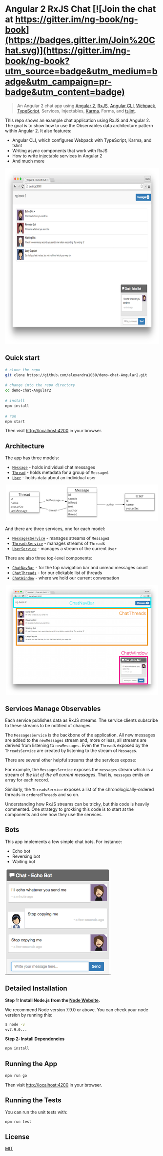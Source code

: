 # Angular 2 RxJS Chat [![Join the chat at https://gitter.im/ng-book/ng-book](https://badges.gitter.im/Join%20Chat.svg)](https://gitter.im/ng-book/ng-book?utm_source=badge&utm_medium=badge&utm_campaign=pr-badge&utm_content=badge)

> An Angular 2 chat app using [Angular 2](https://angular.io/), [RxJS](https://github.com/Reactive-Extensions/RxJS), [Angular CLI](https://github.com/angular/angular-cli), [Webpack](https://webpack.github.io/), [TypeScript](http://www.typescriptlang.org/), Services, Injectables, [Karma](http://karma-runner.github.io/), Forms, and [tslint](http://palantir.github.io/tslint/).

This repo shows an example chat application using RxJS and Angular 2. The goal is to show how to use the Observables data architecture pattern within Angular 2. It also features:

* Angular CLI, which configures Webpack with TypeScript, Karma, and tslint
* Writing async components that work with RxJS
* How to write injectable services in Angular 2
* And much more

<p align="center">
  <img src="src/assets/images/readme/full-chat-preview.png" alt="Angular 2 RxJS Chat" width="800" height="577"/>
</p>

## Quick start

```bash
# clone the repo
git clone https://github.com/alexandra1030/demo-chat-Angular2.git

# change into the repo directory
cd demo-chat-Angular2

# install
npm install

# run
npm start
```

Then visit [http://localhost:4200](http://localhost:4200) in your browser.

## Architecture

The app has three models:

* [`Message`](src/app/message/message.model.ts) - holds individual chat messages
* [`Thread`](src/app/thread/thread.model.ts) - holds metadata for a group of `Message`s
* [`User`](src/app/user/user.model.ts) - holds data about an individual user

<p align="center">
  <img src="src/assets/images/readme/rx-chat-models.png" alt="Model Diagram" width="500" height="119"/>
</p>

And there are three services, one for each model:

* [`MessagesService`](src/app/message/messages.service.ts) - manages streams of `Message`s
* [`ThreadsService`](src/app/thread/threads.service.ts) - manages streams of `Thread`s
* [`UserService`](src/app/user/users.service.ts) - manages a stream of the current `User`

There are also three top-level components:

* [`ChatNavBar`](src/app/chat-nav-bar/chat-nav-bar.component.ts) - for the top navigation bar and unread messages count
* [`ChatThreads`](src/app/chat-threads/chat-threads.component.ts) - for our clickable list of threads
* [`ChatWindow`](src/app/chat-window/chat-window.component.ts) - where we hold our current conversation

<p align="center">
  <img src="src/assets/images/readme/rx-chat-top-level-components.png" alt="Angular 2 RxJS Chat" width="500" height="360"/>
</p>

## Services Manage Observables

Each service publishes data as RxJS streams. The service clients subscribe to these streams to be notified of changes.

The `MessagesService` is the backbone of the application. All new messages are added to the `newMessages` stream and, more or less, all streams are derived from listening to `newMessages`. Even the `Thread`s exposed by the `ThreadsService` are created by listening to the stream of `Message`s.

There are several other helpful streams that the services expose:

For example, the `MessagesService` exposes the `messages` stream which is a stream of _the list of the all current messages_. That is, `messages` emits an array for each record.

Similarly, the `ThreadsService` exposes a list of the chronologically-ordered threads in `orderedThreads` and so on.

Understanding how RxJS streams can be tricky, but this code is heavily commented. One strategy to grokking this code is to start at the components and see how they use the services.

## Bots

This app implements a few simple chat bots. For instance:

* Echo bot
* Reversing bot
* Waiting bot

<img src="src/assets/images/readme/rx-chat-echo-bot.png" alt="Angular 2 RxJS Chat Bots" width="346" height="348"/>

<div style="clear:both"></div>

## Detailed Installation

**Step 1: Install Node.js from the [Node Website](http://nodejs.org/).**

We recommend Node version 7.9.0 or above. You can check your node version by running this:

```bash
$ node -v
vv7.9.0...
```

**Step 2: Install Dependencies**

```bash
npm install
```

## Running the App

```bash
npm run go
```

Then visit [http://localhost:4200](http://localhost:4200) in your browser.

## Running the Tests

You can run the unit tests with:

```bash
npm run test
```

## License
 [MIT](/LICENSE.md)
